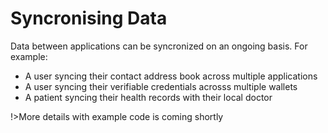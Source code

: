 # Syncronising Data

Data between applications can be syncronized on an ongoing basis. For example:

- A user syncing their contact address book across multiple applications
- A user syncing their verifiable credentials acrosss multiple wallets
- A patient syncing their health records with their local doctor

!>More details with example code is coming shortly